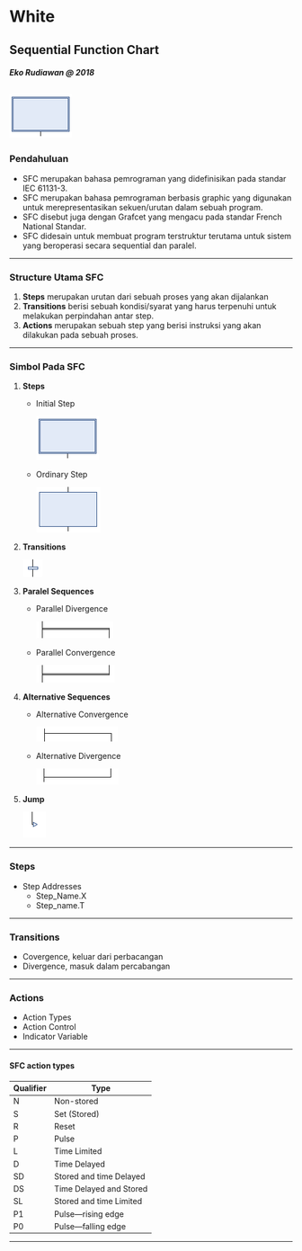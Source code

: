# White

## Sequential Function Chart
##### Eko Rudiawan @ 2018
![asd](assets/image/initial_step.png)
---

### Pendahuluan
* SFC merupakan bahasa pemrograman yang didefinisikan pada standar IEC 61131-3.
* SFC merupakan bahasa pemrograman berbasis graphic yang digunakan untuk merepresentasikan sekuen/urutan dalam sebuah program.
* SFC disebut juga dengan Grafcet yang mengacu pada standar French National Standar.
* SFC didesain untuk membuat program terstruktur terutama untuk sistem yang beroperasi secara sequential dan paralel.

---

### Structure Utama SFC
1. **Steps** merupakan urutan dari sebuah proses yang akan dijalankan
2. **Transitions** berisi sebuah kondisi/syarat yang harus terpenuhi untuk melakukan perpindahan antar step. 
3. **Actions** merupakan sebuah step yang berisi instruksi yang akan dilakukan pada sebuah proses.

---

### Simbol Pada SFC

1. **Steps** 
    * Initial Step 

        ![Initial Step](assets/image/initial_step.png)

    * Ordinary Step

        ![Ordinary Step](assets/image/ordinary_step.png)

2. **Transitions** 

    ![Transition](assets/image/transition.png)

3. **Paralel Sequences**
    * Parallel Divergence

        ![Parallel Divergence](assets/image/parallel_divergence.png)

    * Parallel Convergence

        ![Parallel Convergence](assets/image/parallel_convergence.png)

4. **Alternative Sequences**
    * Alternative Convergence

        ![Alternative Convergence](assets/image/alternative_divergence.png)

    * Alternative Divergence

        ![Alternative Divergence](assets/image/alternative_convergence.png)

5. **Jump**

    ![Jump](assets/image/jump.png)

---
### Steps 
* Step Addresses
    * Step_Name.X
    * Step_name.T

---

### Transitions
* Covergence, keluar dari perbacangan
* Divergence, masuk dalam percabangan

---

### Actions
* Action Types
* Action Control
* Indicator Variable

---

#### SFC action types
|Qualifier|Type|
|---------|----|
|N|Non-stored|
|S|Set (Stored)|
|R|Reset|
|P|Pulse|
|L|Time Limited|
|D|Time Delayed|
|SD|Stored and time Delayed|
|DS|Time Delayed and Stored|
|SL|Stored and time Limited|
|P1|Pulse—rising edge|
|P0|Pulse—falling edge|

---